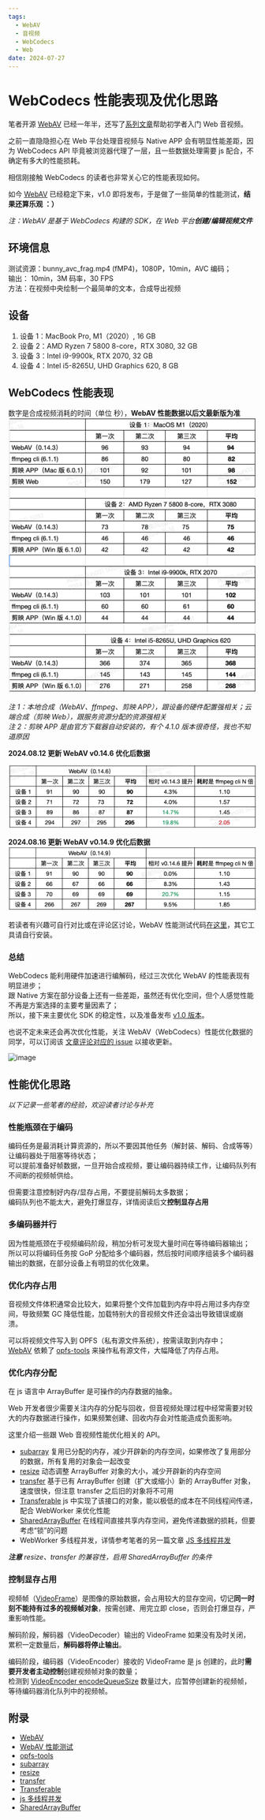 ```yaml
---
tags:
  - WebAV
  - 音视频
  - WebCodecs
  - Web
date: 2024-07-27
---
```


# WebCodecs 性能表现及优化思路

笔者开源 [WebAV][1] 已经一年半，还写了[系列文章](/tag/WebAV)帮助初学者入门 Web 音视频。

之前一直隐隐担心在 Web 平台处理音视频与 Native APP 会有明显性能差距，因为 WebCodecs API 毕竟被浏览器代理了一层，且一些数据处理需要 js 配合，不确定有多大的性能损耗。

相信刚接触 WebCodecs 的读者也非常关心它的性能表现如何。

如今 [WebAV][1] 已经稳定下来，v1.0 即将发布，于是做了一些简单的性能测试，**结果还算乐观 ：）**

_注：WebAV 是基于 WebCodecs 构建的 SDK，在 Web 平台**创建/编辑视频文件**_

## 环境信息

测试资源：bunny_avc_frag.mp4 (fMP4)，1080P，10min，AVC 编码；  
输出： 10min，3M 码率，30 FPS  
方法：在视频中央绘制一个最简单的文本，合成导出视频

## 设备

1. 设备 1：MacBook Pro, M1（2020）, 16 GB
1. 设备 2：AMD Ryzen 7 5800 8-core，RTX 3080, 32 GB
1. 设备 3：Intel i9-9900k, RTX 2070, 32 GB
1. 设备 4：Intel i5-8265U, UHD Graphics 620, 8 GB

## WebCodecs 性能表现

数字是合成视频消耗的时间（单位 秒），**WebAV 性能数据以后文最新版为准**  
![benchmark](./benchmark.png)

_注 1：本地合成（WebAV、ffmpeg、剪映 APP），跟设备的硬件配置强相关；云端合成（剪映 Web），跟服务资源分配的资源强相关_  
_注 2：剪映 APP 是由官方下载器自动安装的，有个 4.1.0 版本很奇怪，我也不知道原因_

**2024.08.12 更新 WebAV v0.14.6 优化后数据**

![benckmark-240812](./benckmark-240812.png)

**2024.08.16 更新 WebAV v0.14.9 优化后数据**
![benckmark-240816](./benckmark-240816.png)

若读者有兴趣可自行对比或在评论区讨论，WebAV 性能测试代码[在这里][2]，其它工具请自行安装。

### 总结

WebCodecs 能利用硬件加速进行编解码，经过三次优化 WebAV 的性能表现有明显进步；  
跟 Native 方案在部分设备上还有一些差距，虽然还有优化空间，但个人感觉性能不再是方案选择的主要考量因素了；  
所以，接下来主要优化 SDK 的稳定性，以及准备发布 [v1.0 版本](https://github.com/bilibili/WebAV/issues/122)。

也说不定未来还会再次优化性能，关注 WebAV（WebCodecs）性能优化数据的同学，可以订阅该 [文章评论对应的 issue](https://github.com/hughfenghen/hughfenghen.github.io/issues/205) 以接收更新。

![image](https://github.com/user-attachments/assets/498d2a3f-d45c-434e-8244-67a8e624503e)

## 性能优化思路

_以下记录一些笔者的经验，欢迎读者讨论与补充_

### 性能瓶颈在于编码

编码任务是最消耗计算资源的，所以不要因其他任务（解封装、解码、合成等等）让编码器处于阻塞等待状态；  
可以提前准备好帧数据，一旦开始合成视频，要让编码器持续工作，让编码队列有不间断的视频帧供给。

但需要注意控制好内存/显存占用，不要提前解码太多数据；  
编码队列也不能太大，避免打爆显存，详情阅读后文**控制显存占用**

### 多编码器并行

因为性能瓶颈在于视频编码阶段，稍加分析可发现大量时间在等待编码器输出；  
所以可以将编码任务按 GoP 分配给多个编码器，然后按时间顺序组装多个编码器输出的数据，在部分设备上有明显的优化效果。

### 优化内存占用

音视频文件体积通常会比较大，如果将整个文件加载到内存中将占用过多内存空间，导致频繁 GC 降低性能，加载特别大的音视频文件还会溢出导致错误或崩溃。

可以将视频文件写入到 OPFS（私有源文件系统），按需读取到内存中；  
[WebAV][1] 依赖了 [opfs-tools][3] 来操作私有源文件，大幅降低了内存占用。

### 优化内存分配

在 js 语言中 ArrayBuffer 是可操作的内存数据的抽象。

Web 开发者很少需要关注内存的分配与回收，但音视频处理过程中经常需要对较大的内存数据进行操作，如果频繁创建、回收内存会对性能造成负面影响。

这里介绍一些跟 Web 音视频性能优化相关的 API。

- [subarray][4] 复用已分配的内存，减少开辟新的内存空间，如果修改了复用部分的数据，所有复用的对象会一起改变
- [resize][9] 动态调整 ArrayBuffer 对象的大小，减少开辟新的内存空间
- [transfer][5] 基于已有 ArrayBuffer 创建（扩大或缩小）新的 ArrayBuffer 对象，速度很快，但注意 transfer 之后旧的对象将不可用
- [Transferable][6] js 中实现了该接口的对象，能以极低的成本在不同线程间传递，配合 WebWorker 来优化性能
- [SharedArrayBuffer][8] 在线程间直接共享内存空间，避免传递数据的损耗，但要考虑“锁”的问题
- WebWorker 多线程并发，详情参考笔者的另一篇文章 [JS 多线程并发][7]

_**注意** resize、transfer 的兼容性，启用 SharedArrayBuffer 的条件_

### 控制显存占用

视频帧（[VideoFrame][10]）是图像的原始数据，会占用较大的显存空间，切记**同一时刻不能持有过多的视频帧对象**，按需创建、用完立即 close，否则会打爆显存，严重影响性能。

解码阶段，解码器（VideoDecoder）输出的 VideoFrame 如果没有及时关闭，累积一定数量后，**解码器将停止输出**。

编码阶段，编码器（VideoEncoder）接收的 VideoFrame 是 js 创建的，此时**需要开发者主动控制**创建视频帧对象的数量；  
检测到 [VideoEncoder encodeQueueSize][11] 数量过大，应暂停创建新的视频帧，等待编码器消化队列中的视频帧。

## 附录

- [WebAV][1]
- [WebAV 性能测试][2]
- [opfs-tools][3]
- [subarray][4]
- [resize][9]
- [transfer][5]
- [Transferable][6]
- [js 多线程并发][7]
- [SharedArrayBuffer][8]

[1]: https://github.com/bilibili/WebAV/
[2]: https://github.com/bilibili/WebAV/blob/0f1ed722032057d3efdb56c19209964739adef8a/packages/av-cliper/demo/performance.demo.ts#L14
[3]: https://github.com/hughfenghen/opfs-tools
[4]: https://developer.mozilla.org/en-US/docs/Web/JavaScript/Reference/Global_Objects/TypedArray/subarray
[5]: https://developer.mozilla.org/en-US/docs/Web/JavaScript/Reference/Global_Objects/ArrayBuffer/transfer
[6]: https://developer.mozilla.org/en-US/docs/Web/API/Web_Workers_API/Transferable_objects
[7]: https://hughfenghen.github.io/posts/2023/03/27/js-concurrent/
[8]: https://developer.mozilla.org/zh-CN/docs/Web/JavaScript/Reference/Global_Objects/SharedArrayBuffer
[9]: https://developer.mozilla.org/en-US/docs/Web/JavaScript/Reference/Global_Objects/ArrayBuffer/resize
[10]: https://developer.mozilla.org/en-US/docs/Web/API/VideoFrame
[11]: https://developer.mozilla.org/en-US/docs/Web/API/VideoEncoder/encodeQueueSize

